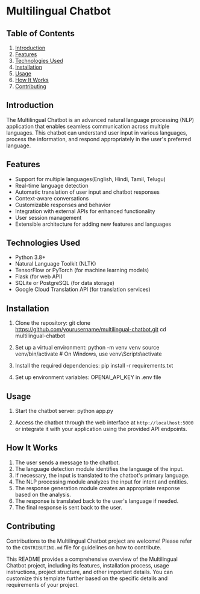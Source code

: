 # Multilingual Chatbot

## Table of Contents
1. [Introduction](#introduction)
2. [Features](#features)
3. [Technologies Used](#technologies-used)
4. [Installation](#installation)
5. [Usage](#usage)
6. [How It Works](#how-it-works)
7. [Contributing](#contributing)




## Introduction

The Multilingual Chatbot is an advanced natural language processing (NLP) application that enables seamless communication across multiple languages. This chatbot can understand user input in various languages, process the information, and respond appropriately in the user's preferred language.

## Features

- Support for multiple languages(English, Hindi, Tamil, Telugu)
- Real-time language detection
- Automatic translation of user input and chatbot responses
- Context-aware conversations
- Customizable responses and behavior
- Integration with external APIs for enhanced functionality
- User session management
- Extensible architecture for adding new features and languages

## Technologies Used

- Python 3.8+
- Natural Language Toolkit (NLTK)
- TensorFlow or PyTorch (for machine learning models)
- Flask (for web API)
- SQLite or PostgreSQL (for data storage)
- Google Cloud Translation API (for translation services)



## Installation

1. Clone the repository:    git clone https://github.com/yourusername/multilingual-chatbot.git cd multilingual-chatbot

2. Set up a virtual environment:   python -m venv venv source venv/bin/activate # On Windows, use venv\Scripts\activate
   
3. Install the required dependencies:   pip install -r requirements.txt

4. Set up environment variables:    OPENAI_API_KEY in .env file



## Usage

1. Start the chatbot server:   python app.py


2. Access the chatbot through the web interface at `http://localhost:5000` or integrate it with your application using the provided API endpoints.



## How It Works

1. The user sends a message to the chatbot.
2. The language detection module identifies the language of the input.
3. If necessary, the input is translated to the chatbot's primary language.
4. The NLP processing module analyzes the input for intent and entities.
5. The response generation module creates an appropriate response based on the analysis.
6. The response is translated back to the user's language if needed.
7. The final response is sent back to the user.



## Contributing

Contributions to the Multilingual Chatbot project are welcome! Please refer to the `CONTRIBUTING.md` file for guidelines on how to contribute.



This README provides a comprehensive overview of the Multilingual Chatbot project, including its features, installation process, usage instructions, project structure, and other important details. You can customize this template further based on the specific details and requirements of your project.




